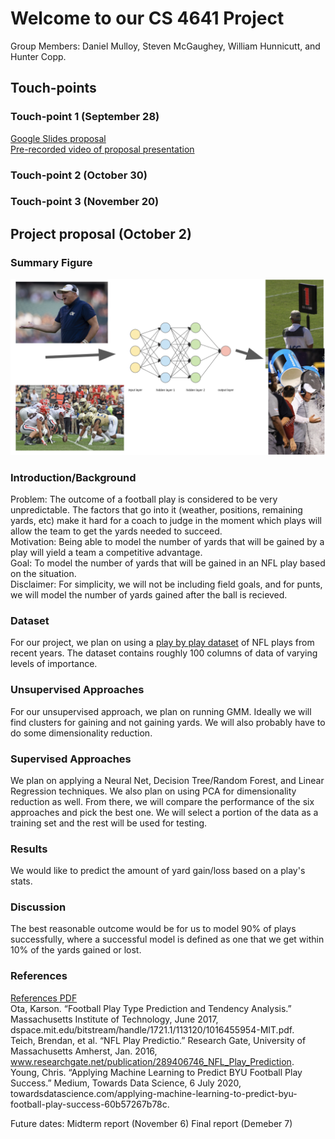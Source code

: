 # Welcome to our CS 4641 Project
Group Members:
Daniel Mulloy, Steven McGaughey, William Hunnicutt, and Hunter Copp.

## Touch-points
### Touch-point 1 (September 28)
[Google Slides proposal](https://docs.google.com/presentation/d/1lqc4cYwl3FGDUaEJnqRbJutyHcS9bqcUW0vrNTv1BoU/edit?usp=sharing)  
[Pre-recorded video of proposal presentation](assets/proposal.mp4)

### Touch-point 2 (October 30)


### Touch-point 3 (November 20)

## Project proposal (October 2)

### Summary Figure
![Infographic](./assets/infographic.png)

### Introduction/Background
Problem: The outcome of a football play is considered to be very unpredictable. The factors that go into it (weather, positions, remaining yards, etc) make it hard for a coach to judge in the moment which plays will allow the team to get the yards needed to succeed.  
Motivation: Being able to model the number of yards that will be gained by a play will yield a team a competitive advantage.  
Goal: To model the number of yards that will be gained in an NFL play based on the situation.  
Disclaimer: For simplicity, we will not be including field goals, and for punts, we will model the number of yards gained after the ball is recieved.

### Dataset 
For our project, we plan on using a [play by play dataset](https://www.kaggle.com/maxhorowitz/nflplaybyplay2009to2016) of NFL plays from recent years. The dataset contains roughly 100 columns of data of varying levels of importance.

### Unsupervised Approaches
For our unsupervised approach, we plan on running GMM. Ideally we will find clusters for gaining and not gaining yards. We will also probably have to do some dimensionality reduction.

### Supervised Approaches
We plan on applying a Neural Net, Decision Tree/Random Forest, and Linear Regression techniques. We also plan on using PCA for dimensionality reduction as well. From there, we will compare the performance of the six approaches and pick the best one. We will select a portion of the data as a training set and the rest will be used for testing. 

### Results
We would like to predict the amount of yard gain/loss based on a play's stats.

### Discussion
The best reasonable outcome would be for us to model 90% of plays successfully, where a successful model is defined as one that we get within 10% of the yards gained or lost.

### References
[References PDF](assets/references.pdf)  
Ota, Karson. “Football Play Type Prediction and Tendency Analysis.” Massachusetts Institute of Technology, June 2017, dspace.mit.edu/bitstream/handle/1721.1/113120/1016455954-MIT.pdf.  
Teich, Brendan, et al. “NFL Play Predictio.” Research Gate, University of Massachusetts Amherst, Jan. 2016, www.researchgate.net/publication/289406746_NFL_Play_Prediction.  
Young, Chris. “Applying Machine Learning to Predict BYU Football Play Success.” Medium, Towards Data Science, 6 July 2020, towardsdatascience.com/applying-machine-learning-to-predict-byu-football-play-success-60b57267b78c.  

Future dates:
Midterm report (November 6)
Final report (Demeber 7)
